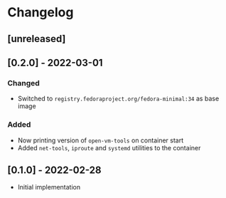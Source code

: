# Changelog

## [unreleased]

## [0.2.0] - 2022-03-01

### Changed

- Switched to `registry.fedoraproject.org/fedora-minimal:34` as base image

### Added

- Now printing version of `open-vm-tools` on container start
- Added `net-tools`, `iproute` and `systemd` utilities to the container

## [0.1.0] - 2022-02-28

- Initial implementation
